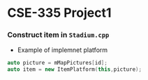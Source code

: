 # CSE-335 Project1


### Construct item in `Stadium.cpp`

- Example of implemnet platform 

```cpp
auto picture = mMapPictures[id];
auto item = new ItemPlatform(this,picture);
```
